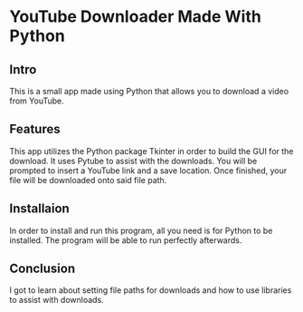 <h1>YouTube Downloader Made With Python</h1>
<h2>Intro</h2>
This is a small app made using Python that allows you to download a video from YouTube.

<h2>Features</h2>
This app utilizes the Python package Tkinter in order to build the GUI for the download. It uses Pytube to assist with the downloads.
You will be prompted to insert a YouTube link and a save location. Once finished, your file will be downloaded onto said file path.

<h2>Installaion</h2>
In order to install and run this program, all you need is for Python to be installed. The program will be able to run perfectly afterwards.

<h2>Conclusion</h2>
I got to learn about setting file paths for downloads and how to use libraries to assist with downloads.
